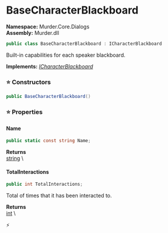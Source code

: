 # BaseCharacterBlackboard

**Namespace:** Murder.Core.Dialogs \
**Assembly:** Murder.dll

```csharp
public class BaseCharacterBlackboard : ICharacterBlackboard
```

Built-in capabilities for each speaker blackboard.

**Implements:** _[ICharacterBlackboard](/Murder/Core/Dialogs/ICharacterBlackboard.html)_

### ⭐ Constructors
```csharp
public BaseCharacterBlackboard()
```

### ⭐ Properties
#### Name
```csharp
public static const string Name;
```

**Returns** \
[string](https://learn.microsoft.com/en-us/dotnet/api/System.String?view=net-7.0) \
#### TotalInteractions
```csharp
public int TotalInteractions;
```

Total of times that it has been interacted to.

**Returns** \
[int](https://learn.microsoft.com/en-us/dotnet/api/System.Int32?view=net-7.0) \


⚡